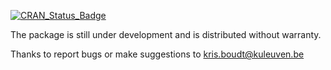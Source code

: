 [![CRAN_Status_Badge](http://www.r-pkg.org/badges/version/mfGARCH)](https://cran.r-project.org/package=mfGARCH) 

The package is still under development and is distributed without warranty.

Thanks to report bugs or make suggestions to <kris.boudt@kuleuven.be>


